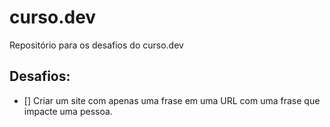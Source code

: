 # curso.dev

Repositório para os desafios do curso.dev

## Desafios:

- [] Criar um site com apenas uma frase em uma URL com uma frase que impacte uma pessoa.
